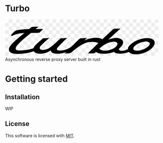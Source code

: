 # Turbo

![](https://raw.githubusercontent.com/hskang9/turbo/main/media/turbo.png)
Asynchronous reverse proxy server built in rust


# Getting started

## Installation

WIP

## License

This software is licensed with [MIT](https://github.com/hskang9/turbo/blob/main/LICENSE).